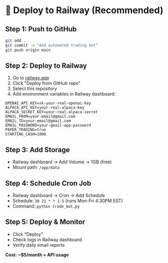# 🚀 Deploy to Railway (Recommended)

## Step 1: Push to GitHub
```bash
git add .
git commit -m "Add automated trading bot"
git push origin main
```

## Step 2: Deploy to Railway
1. Go to [railway.app](https://railway.app)
2. Click "Deploy from GitHub repo"
3. Select this repository
4. Add environment variables in Railway dashboard:

```
OPENAI_API_KEY=sk-your-real-openai-key
ALPACA_API_KEY=your-real-alpaca-key
ALPACA_SECRET_KEY=your-real-alpaca-secret
EMAIL_FROM=your-email@gmail.com
EMAIL_TO=your-email@gmail.com
EMAIL_PASSWORD=your-gmail-app-password
PAPER_TRADING=true
STARTING_CASH=1000
```

## Step 3: Add Storage
- Railway dashboard → Add Volume → 1GB (free)
- Mount path: `/app/data`

## Step 4: Schedule Cron Job
- Railway dashboard → Cron → Add Schedule
- Schedule: `30 21 * * 1-5` (runs Mon-Fri 4:30PM EST)
- Command: `python trade_bot.py`

## Step 5: Deploy & Monitor
- Click "Deploy"
- Check logs in Railway dashboard
- Verify daily email reports

**Cost: ~$5/month + API usage**
